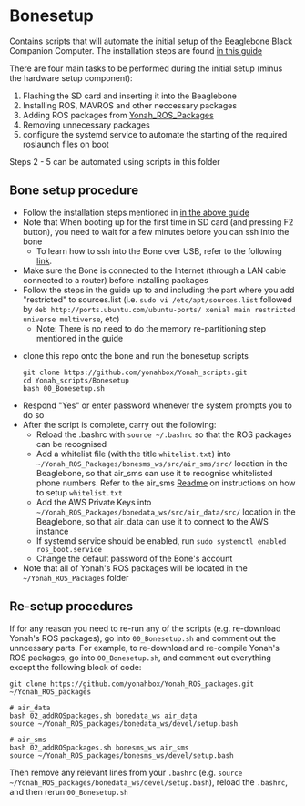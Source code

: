 # Bonesetup

Contains scripts that will automate the initial setup of the Beaglebone Black Companion Computer. The installation steps are found [in this guide](https://subscription.packtpub.com/book/hardware_and_creative/9781786463654/1/ch01lvl1sec12/installing-ros-in-beaglebone-black)

There are four main tasks to be performed during the initial setup (minus the hardware setup component):

1. Flashing the SD card and inserting it into the Beaglebone
2. Installing ROS, MAVROS and other neccessary packages
3. Adding ROS packages from [Yonah_ROS_Packages](https://github.com/yonahbox/Yonah_ROS_packages.git)
4. Removing unnecessary packages
5. configure the systemd service to automate the starting of the required roslaunch files on boot

Steps 2 - 5 can be automated using scripts in this folder

## Bone setup procedure

* Follow the installation steps mentioned in [in the above guide](https://subscription.packtpub.com/book/hardware_and_creative/9781786463654/1/ch01lvl1sec12/installing-ros-in-beaglebone-black)
* Note that When booting up for the first time in SD card (and pressing F2 button), you need to wait for a few minutes before you can ssh into the bone
    * To learn how to ssh into the Bone over USB, refer to the following [link](https://www.dummies.com/computers/beaglebone/how-to-connect-your-beaglebone-via-ssh-over-usb/).
* Make sure the Bone is connected to the Internet (through a LAN cable connected to a router) before installing packages
* Follow the steps in the guide up to and including the part where you add "restricted" to sources.list (i.e. `sudo vi /etc/apt/sources.list` followed by `deb http://ports.ubuntu.com/ubuntu-ports/ xenial main restricted universe multiverse`, etc)
    * Note: There is no need to do the memory re-partitioning step mentioned in the guide
<!-- * Afterwards, use the scripts in this folder to automate the rest of the setup process. Download the Bonesetup folder, copy it into the Bone's root folder (using `scp` command), and run the 00_Bonesetup script with `bash 00_Bonesetup.sh` -->
<!-- * Note: Make sure all the scripts in this folder are copied to the same location in the Beaglebone (e.g. all located in the Bone's root folder) -->
* clone this repo onto the bone and run the bonesetup scripts
    ```
    git clone https://github.com/yonahbox/Yonah_scripts.git
    cd Yonah_scripts/Bonesetup
    bash 00_Bonesetup.sh
    ```
* Respond "Yes" or enter password whenever the system prompts you to do so
* After the script is complete, carry out the following:
    * Reload the .bashrc with `source ~/.bashrc` so that the ROS packages can be recognised
    * Add a whitelist file (with the title `whitelist.txt`) into `~/Yonah_ROS_Packages/bonesms_ws/src/air_sms/src/` location in the Beaglebone, so that air_sms can use it to recognise whitelisted phone numbers. Refer to the air_sms [Readme](https://github.com/yonahbox/Yonah_ROS_packages/tree/master/bonesms_ws) on instructions on how to setup `whitelist.txt`
    * Add the AWS Private Keys into `~/Yonah_ROS_Packages/bonedata_ws/src/air_data/src/` location in the Beaglebone, so that air_data can use it to connect to the AWS instance
    * If systemd service should be enabled, run `sudo systemctl enabled ros_boot.service`
    * Change the default password of the Bone's account
* Note that all of Yonah's ROS packages will be located in the `~/Yonah_ROS_Packages` folder

## Re-setup procedures

If for any reason you need to re-run any of the scripts (e.g. re-download Yonah's ROS packages), go into `00_Bonesetup.sh` and comment out the unncessary parts. For example, to re-download and re-compile Yonah's ROS packages, go into `00_Bonesetup.sh`, and comment out everything except the following block of code:

```
git clone https://github.com/yonahbox/Yonah_ROS_packages.git ~/Yonah_ROS_packages

# air_data
bash 02_addROSpackages.sh bonedata_ws air_data
source ~/Yonah_ROS_packages/bonedata_ws/devel/setup.bash

# air_sms
bash 02_addROSpackages.sh bonesms_ws air_sms
source ~/Yonah_ROS_packages/bonesms_ws/devel/setup.bash
```

Then remove any relevant lines from your `.bashrc` (e.g. `source ~/Yonah_ROS_packages/bonedata_ws/devel/setup.bash`), reload the `.bashrc`, and then rerun `00_Bonesetup.sh`